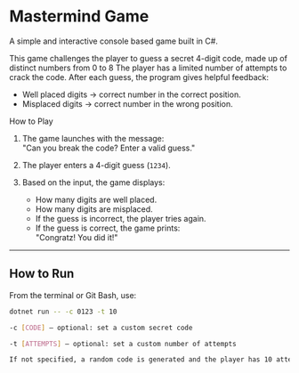 # Mastermind Game

A simple and interactive console based game built in C#.

This game challenges the player to guess a secret 4-digit code, made up of distinct numbers from 0 to 8 The player has a limited number of attempts to crack the code. After each guess, the program gives helpful feedback:

- Well placed digits → correct number in the correct position.  
- Misplaced digits → correct number in the wrong position.

 How to Play

1. The game launches with the message:  
   "Can you break the code? Enter a valid guess."

2. The player enters a 4-digit guess (`1234`).

3. Based on the input, the game displays:
   - How many digits are well placed.
   - How many digits are misplaced.
   - If the guess is incorrect, the player tries again.
   - If the guess is correct, the game prints:  
     "Congratz! You did it!"

---

##  How to Run

From the terminal or Git Bash, use:

```bash
dotnet run -- -c 0123 -t 10

-c [CODE] — optional: set a custom secret code

-t [ATTEMPTS] — optional: set a custom number of attempts

If not specified, a random code is generated and the player has 10 attempts


